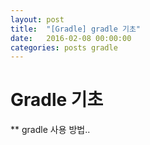 ```yaml
---
layout: post
title:  "[Gradle] gradle 기초"
date:   2016-02-08 00:00:00
categories: posts gradle
---
```


# Gradle 기초

** gradle 사용 방법..